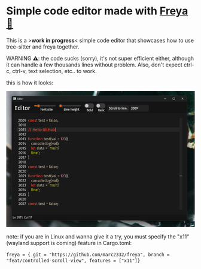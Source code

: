 # Simple code editor made with [Freya 🦀](https://github.com/marc2332/freya)

This is a >**work in progress**< simple code editor that showcases how to use tree-sitter and freya together.

WARNING ⚠️: the code sucks (sorry), it's not super efficient either, although it can handle a few thousands lines without problem. Also, don't expect ctrl-c, ctrl-v, text selection, etc.. to work.

this is how it looks:

![Demo](./demo.png)

note: if you are in Linux and wanna give it a try, you must specify the "x11" (wayland support is coming) feature in Cargo.toml:

```
freya = { git = "https://github.com/marc2332/freya", branch = "feat/controlled-scroll-view", features = ["x11"]}
```